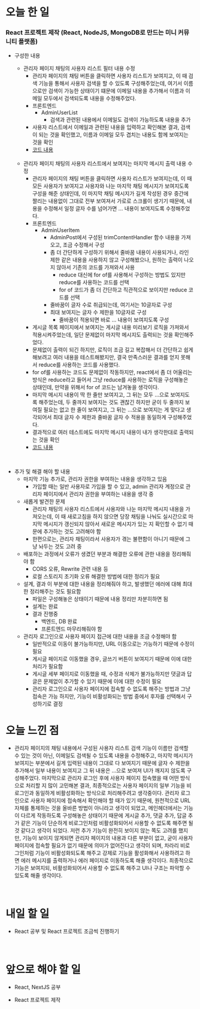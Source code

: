 # 오늘 한 일

### React 프로젝트 제작 (React, NodeJS, MongoDB로 만드는 미니 커뮤니티 플랫폼)

- 구성한 내용

  - 관리자 페이지 채팅의 사용자 리스트 필터 내용 수정
    - 관리자 페이지의 채팅 버튼을 클릭하면 사용자 리스트가 보여지고, 이 때 검색 기능을 통해서 사용자 검색을 할 수 있도록 구성해주었는데, 여기서 이름으로만 검색이 가능한 상태이기 떄문에 이메일 내용을 추가해서 이름과 이메일 모두에서 검색되도록 내용을 수정해주었다.
    - 프론트엔드
      - AdminUserList
        - 검색과 관련된 내용에서 이메일도 검색이 가능하도록 내용을 추가
    - 사용자 리스트에서 이메일과 관련된 내용을 입력하고 확인해본 결과, 검색이 되는 것을 확인했고, 이름과 이메일 모두 겹치는 내용도 함께 보여지는 것을 확인
    - [코드 내용](https://github.com/jeongsangtae/mini-community-platform/commit/83f65f9872868f9d88f240074ad05890c55ffb27)

  <br />

  - 관리자 페이지 채팅의 사용자 리스트에서 보여지는 마지막 메시지 출력 내용 수정
    - 관리자 페이지의 채팅 버튼을 클릭하면 사용자 리스트가 보여지는데, 이 때 모든 사용자가 보여지고 사용자와 나눈 마지막 채팅 메시지가 보여지도록 구성을 해준 상태인데, 이 마지막 채팅 메시지가 길게 작성된 경우 중간에 짤리는 내용없이 그대로 전부 보여져서 가로로 스크롤이 생기기 때문에, 내용을 수정해서 일정 글자 수를 넘어가면 ... 내용이 보여지도록 수정해주었다.
    - 프론트엔드
      - AdminUserItem
        - AdminPost에서 구성된 trimContentHandler 함수 내용을 가져오고, 조금 수정해서 구성
        - 좀 더 간단하게 구성하기 위해서 줄바꿈 내용이 사용되거나, 라인 제한 같은 내용을 사용하지 않고 구성해봤으나, 원하는 출력이 나오지 않아서 기존의 코드를 가져와서 사용
          - reduce 대신에 for of를 사용해서 구성하는 방법도 있지만 reduce를 사용하는 코드를 선택
          - for of 코드가 좀 더 간단하고 직관적으로 보이지만 reduce 코드를 선택
        - 줄바꿈이 글자 수로 취급되는데, 여기서는 10글자로 구성
        - 최대 보여지는 글자 수 제한을 10글자로 구성
          - 줄바꿈이 적용되면 바로 ... 내용이 보여지도록 구성
    - 게시글 목록 페이지에서 보여지는 게시글 내용 미리보기 로직을 가져와서 적용시켜주었는데, 일단 문제없이 마지막 메시지도 출력되는 것을 확인해주었다.
    - 문제없이 출력이 되긴 하지만, 로직이 조금 길고 복잡해서 더 간단하고 쉽게 해보려고 여러 내용을 테스트해봤지만, 결국 만족스러운 결과를 얻지 못해서 reduce를 사용하는 코드를 사용했다.
    - for of를 사용하는 코드도 문제없이 작동하지만, react에서 좀 더 어울리는 방식은 reduce라고 들어서 그냥 reduce를 사용하는 로직을 구성해놓은 상태인데, 만약을 위해서 for of 코드는 남겨놓을 생각이다.
    - 마지막 메시지 내용이 딱 한 줄만 보여지고, 그 뒤는 모두 ...으로 보여지도록 해주었는데, 두 줄까지 보여지는 것도 괜찮긴 하지만 굳이 두 줄까지 보여질 필요는 없고 한 줄이 보여지고, 그 뒤는 ...으로 보여지는 게 맞다고 생각되어서 최대 글자 수 제한과 줄바꿈 글자 수 적용을 동일하게 구성해주었다.
    - 결과적으로 여러 테스트에도 마지막 메시지 내용이 내가 생각한대로 출력되는 것을 확인
    - [코드 내용](https://github.com/jeongsangtae/mini-community-platform/commit/e0f7f8d84087d6f76704fd9fd927d1449aa90077)

<br />

- 추가 및 해결 해야 할 내용
  - 마지막 기능 추가로, 관리자 권한을 부여하는 내용을 생각하고 있음
    - 가입할 때는 일반 사용자로 가입을 할 수 있고, admin 관리자 계정으로 관리자 페이지에서 관리자 권한을 부여하는 내용을 생각 중
  - 새롭게 발견한 문제
    - 관리자 채팅의 사용자 리스트에서 사용자와 나눈 마지막 메시지 내용을 가져오는데, 이 때 새로고침을 하지 않으면 당장 채팅을 나눠도 실시간으로 마지막 메시지가 갱신되지 않아서 새로운 메시지가 있는 지 확인할 수 없기 때문에 추가하는 것도 고려해야 함
    - 한편으로는, 관리자 채팅이라서 사용자가 겪는 불편함이 아니기 때문에 그냥 놔두는 것도 고려 중
  - 배포하는 과정에서 오류가 생겼던 부분과 해결한 오류에 관한 내용을 정리해줘야 함
    - CORS 오류, Rewrite 관련 내용 등
    - 로컬 스토리지 초기화 오류 해결한 방법에 대한 정리가 필요
  - 설계, 결과 이 부분에 대한 내용을 정리해줘야 하고, 발생했던 에러에 대해 최대한 정리해주는 것도 필요함
    - 파일은 구성해놓은 상태이기 때문에 내용 정리만 차분히하면 됨
    - 설계는 완료
    - 결과 진행중
      - 백엔드, DB 완료
      - 프론트엔드 마무리해줘야 함
  - 관리자 로그인으로 사용자 페이지 접근에 대한 내용을 조금 수정해야 함
    - 일반적으로 이동이 불가능하지만, URL 이동으로는 가능하기 때문에 수정이 필요
    - 게시글 페이지로 이동했을 경우, 글쓰기 버튼이 보여지기 때문에 이에 대한 처리가 필요함
    - 게시글 세부 페이지로 이동했을 때, 수정과 삭제가 불가능하지만 댓글과 답글은 문제없이 추가할 수 있기 때문에 이에 대한 수정이 필요
    - 관리자 로그인으로 사용자 페이지에 접속할 수 없도록 해주는 방법과 그냥 접속은 가능 하지만, 기능이 비활성화되는 방법 중에서 후자를 선택해서 구성하기로 결정

# 오늘 느낀 점

- 관리자 페이지의 채팅 내용에서 구성된 사용자 리스트 검색 기능이 이름만 검색할 수 있는 것이 아닌, 이메일도 검색될 수 있도록 내용을 수정해주고, 마지막 메시지가 보여지는 부분에서 길게 입력된 내용이 그대로 다 보여지기 때문에 글자 수 제한을 추가해서 일부 내용이 보여지고 그 뒤 내용은 ...으로 보여져 UI가 깨지지 않도록 구성해주었다. 마지막으로 관리자 로그인 후에 사용자 페이지 접속했을 때 어떤 방식으로 처리할 지 많이 고민해본 결과, 최종적으로는 사용자 페이지의 일부 기능을 비로그인과 동일하게 비활성화하는 방식으로 처리해주려고 생각중이다. 관리자 로그인으로 사용자 페이지에 접속해서 확인해야 할 때가 있기 때문에, 원천적으로 URL 자체를 통제하는 것을 올바른 방법이 아니라고 생각이 되었고, 메인헤더에서는 기능이 다르게 작동하도록 구성해놓은 상태이기 때문에 게시글 추가, 댓글 추가, 답글 추가 같은 기능이 단순하게 비로그인처럼 비활성화되어서 사용할 수 없도록 해주면 될 것 같다고 생각이 되었다. 저런 추가 기능이 완전히 보이지 않는 쪽도 고려를 했지만, 기능이 보이지 않게되면 관리자 페이지의 내용과 다른 부분이 없고, 굳이 사용자 페이지에 접속할 필요가 없기 때문에 의미가 없어진다고 생각이 되며, 차라리 비로그인처럼 기능이 비활성화되도록 해주고 강제로 기능을 활성화해서 사용하려고 하면 에러 메시지를 출력하거나 에러 페이지로 이동하도록 해줄 생각이다. 최종적으로 기능은 보여지되, 비활성화되어서 사용할 수 없도록 해주고 UI나 구조는 파악할 수 있도록 해줄 생각이다.

<br />

# 내일 할 일

- React 공부 및 React 프로젝트 조금씩 진행하기

<br />

# 앞으로 해야 할 일

- React, NextJS 공부

- React 프로젝트 제작
